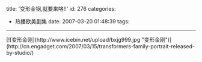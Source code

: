 title: '变形金钢,就要来咯!!'
id: 276
categories:
  - 热播欧美剧集
date: 2007-03-20 01:48:39
tags:
---

<div id="msgcns!9697D6160EFEBC17!979" class="bvMsg"><div>[![变形金刚](http://www.icebin.net/upload/bxjg999.jpg "变形金刚")](http://cn.engadget.com/2007/03/15/transformers-family-portrait-released-by-studio/)</div></div>